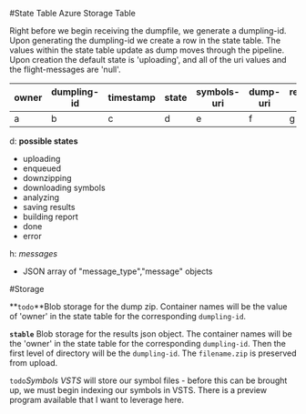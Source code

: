 #State Table
Azure Storage Table

Right before we begin receiving the dumpfile, we generate a dumpling-id. Upon generating the dumpling-id we create a row in the state table. The values within the state table update as dump moves through the pipeline. Upon creation the default state is 'uploading', and all of the uri values and the flight-messages are 'null'.

| owner | dumpling-id | timestamp | state | symbols-uri | dump-uri | results-uri | messages |
|---|---|---|---|---|---|---|---|
|a |b | c | d |e |f | g | h |
d: **possible states**
- uploading
- enqueued
- downzipping
- downloading symbols
- analyzing
- saving results
- building report
- done
- error

h: *messages*
- JSON array of "message_type","message" objects

#Storage

**`todo`**Blob storage for the dump zip. Container names will be the value of 'owner' in the state table for the corresponding `dumpling-id`.

**`stable`** Blob storage for the results json object. The container names will be the 'owner' in the state table for the corresponding `dumpling-id`. Then the first level of directory will be the `dumpling-id`. The `filename.zip` is preserved from upload.

`todo`*Symbols VSTS* will store our symbol files - before this can be brought up, we must begin indexing our symbols in VSTS. There is a preview program available that I want to leverage here.


